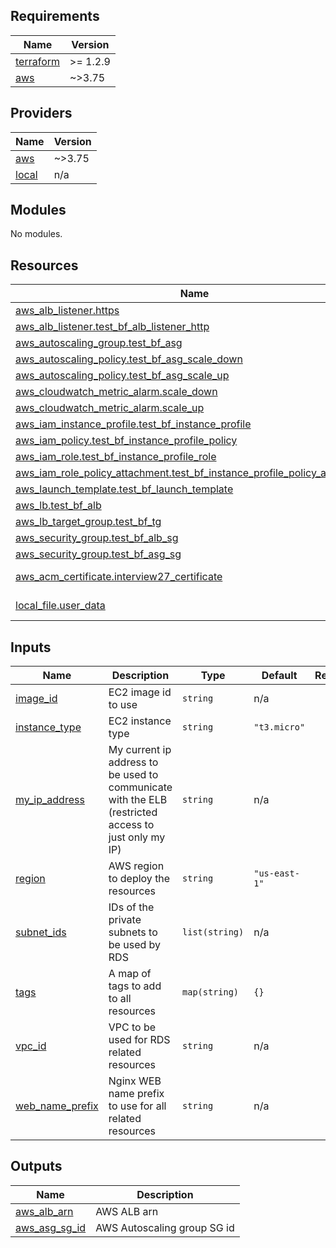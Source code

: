 ## Requirements

| Name | Version |
|------|---------|
| <a name="requirement_terraform"></a> [terraform](#requirement\_terraform) | >= 1.2.9 |
| <a name="requirement_aws"></a> [aws](#requirement\_aws) | ~>3.75 |

## Providers

| Name | Version |
|------|---------|
| <a name="provider_aws"></a> [aws](#provider\_aws) | ~>3.75 |
| <a name="provider_local"></a> [local](#provider\_local) | n/a |

## Modules

No modules.

## Resources

| Name | Type |
|------|------|
| [aws_alb_listener.https](https://registry.terraform.io/providers/hashicorp/aws/latest/docs/resources/alb_listener) | resource |
| [aws_alb_listener.test_bf_alb_listener_http](https://registry.terraform.io/providers/hashicorp/aws/latest/docs/resources/alb_listener) | resource |
| [aws_autoscaling_group.test_bf_asg](https://registry.terraform.io/providers/hashicorp/aws/latest/docs/resources/autoscaling_group) | resource |
| [aws_autoscaling_policy.test_bf_asg_scale_down](https://registry.terraform.io/providers/hashicorp/aws/latest/docs/resources/autoscaling_policy) | resource |
| [aws_autoscaling_policy.test_bf_asg_scale_up](https://registry.terraform.io/providers/hashicorp/aws/latest/docs/resources/autoscaling_policy) | resource |
| [aws_cloudwatch_metric_alarm.scale_down](https://registry.terraform.io/providers/hashicorp/aws/latest/docs/resources/cloudwatch_metric_alarm) | resource |
| [aws_cloudwatch_metric_alarm.scale_up](https://registry.terraform.io/providers/hashicorp/aws/latest/docs/resources/cloudwatch_metric_alarm) | resource |
| [aws_iam_instance_profile.test_bf_instance_profile](https://registry.terraform.io/providers/hashicorp/aws/latest/docs/resources/iam_instance_profile) | resource |
| [aws_iam_policy.test_bf_instance_profile_policy](https://registry.terraform.io/providers/hashicorp/aws/latest/docs/resources/iam_policy) | resource |
| [aws_iam_role.test_bf_instance_profile_role](https://registry.terraform.io/providers/hashicorp/aws/latest/docs/resources/iam_role) | resource |
| [aws_iam_role_policy_attachment.test_bf_instance_profile_policy_attachment](https://registry.terraform.io/providers/hashicorp/aws/latest/docs/resources/iam_role_policy_attachment) | resource |
| [aws_launch_template.test_bf_launch_template](https://registry.terraform.io/providers/hashicorp/aws/latest/docs/resources/launch_template) | resource |
| [aws_lb.test_bf_alb](https://registry.terraform.io/providers/hashicorp/aws/latest/docs/resources/lb) | resource |
| [aws_lb_target_group.test_bf_tg](https://registry.terraform.io/providers/hashicorp/aws/latest/docs/resources/lb_target_group) | resource |
| [aws_security_group.test_bf_alb_sg](https://registry.terraform.io/providers/hashicorp/aws/latest/docs/resources/security_group) | resource |
| [aws_security_group.test_bf_asg_sg](https://registry.terraform.io/providers/hashicorp/aws/latest/docs/resources/security_group) | resource |
| [aws_acm_certificate.interview27_certificate](https://registry.terraform.io/providers/hashicorp/aws/latest/docs/data-sources/acm_certificate) | data source |
| [local_file.user_data](https://registry.terraform.io/providers/hashicorp/local/latest/docs/data-sources/file) | data source |

## Inputs

| Name | Description | Type | Default | Required |
|------|-------------|------|---------|:--------:|
| <a name="input_image_id"></a> [image\_id](#input\_image\_id) | EC2 image id to use | `string` | n/a | yes |
| <a name="input_instance_type"></a> [instance\_type](#input\_instance\_type) | EC2 instance type | `string` | `"t3.micro"` | no |
| <a name="input_my_ip_address"></a> [my\_ip\_address](#input\_my\_ip\_address) | My current ip address to be used to communicate with the ELB (restricted access to just only my IP) | `string` | n/a | yes |
| <a name="input_region"></a> [region](#input\_region) | AWS region to deploy the resources | `string` | `"us-east-1"` | no |
| <a name="input_subnet_ids"></a> [subnet\_ids](#input\_subnet\_ids) | IDs of the private subnets to be used by RDS | `list(string)` | n/a | yes |
| <a name="input_tags"></a> [tags](#input\_tags) | A map of tags to add to all resources | `map(string)` | `{}` | no |
| <a name="input_vpc_id"></a> [vpc\_id](#input\_vpc\_id) | VPC to be used for RDS related resources | `string` | n/a | yes |
| <a name="input_web_name_prefix"></a> [web\_name\_prefix](#input\_web\_name\_prefix) | Nginx WEB name prefix to use for all related resources | `string` | n/a | yes |

## Outputs

| Name | Description |
|------|-------------|
| <a name="output_aws_alb_arn"></a> [aws\_alb\_arn](#output\_aws\_alb\_arn) | AWS ALB arn |
| <a name="output_aws_asg_sg_id"></a> [aws\_asg\_sg\_id](#output\_aws\_asg\_sg\_id) | AWS Autoscaling group SG id |
